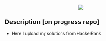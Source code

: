 <p align="center">
    <a href="https://www.hackerrank.com/Sukhrobjon">
        <img src="https://i0.wp.com/gradsingames.com/wp-content/uploads/2016/05/856771_668224053197841_1943699009_o.png">
    </a>
</p>

## Description [on progress repo]

- Here I upload my solutions from HackerRank

